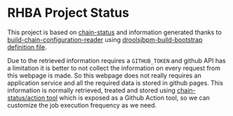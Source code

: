 # RHBA Project Status

This project is based on [chain-status](https://github.com/Ginxo/chain-status) and information generated thanks to [build-chain-configuration-reader](https://github.com/kiegroup/build-chain-configuration-reader) using [droolsjbpm-build-bootstrap definition file](https://github.com/kiegroup/droolsjbpm-build-bootstrap/blob/main/.ci/pull-request-config.yaml).

Due to the retrieved information requires a `GITHUB_TOKEN` and github API has a limitation it is better to not collect the information on every request from this webpage is made. So this webpage does not really requires an application service and all the required data is stored in github pages. This information is normally retrieved, treated and stored using [chain-status/action tool](https://github.com/Ginxo/chain-status/tree/main/packages/action) which is exposed as a Github Action tool, so we can customize the job execution frequency as we need.
